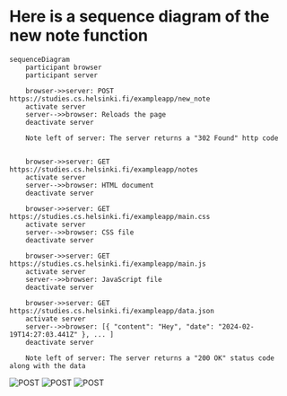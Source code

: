 # Here is a sequence diagram of the new note function

```mermaid
sequenceDiagram
    participant browser
    participant server

    browser->>server: POST https://studies.cs.helsinki.fi/exampleapp/new_note
    activate server
    server-->>browser: Reloads the page
    deactivate server

    Note left of server: The server returns a "302 Found" http code
    

    browser->>server: GET https://studies.cs.helsinki.fi/exampleapp/notes
    activate server
    server-->>browser: HTML document
    deactivate server

    browser->>server: GET https://studies.cs.helsinki.fi/exampleapp/main.css
    activate server
    server-->>browser: CSS file
    deactivate server

    browser->>server: GET https://studies.cs.helsinki.fi/exampleapp/main.js
    activate server
    server-->>browser: JavaScript file
    deactivate server

    browser->>server: GET https://studies.cs.helsinki.fi/exampleapp/data.json
    activate server
    server-->>browser: [{ "content": "Hey", "date": "2024-02-19T14:27:03.441Z" }, ... ]
    deactivate server

    Note left of server: The server returns a "200 OK" status code along with the data
```

![POST](https://i.imgur.com/bAHGYaI.png)
![POST](https://i.imgur.com/IK9CyW6.png)
![POST](https://i.imgur.com/x8zj3OB.png)